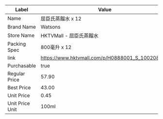 | Label           | Value                                           |
| --------------- | ----------------------------------------------- |
| Name            | 屈臣氏蒸餾水 x 12                                     |
| Brand Name      | Watsons                                         |
| Store Name      | HKTVMall - 屈臣氏蒸餾水                               |
| Packing Spec    | 800毫升 x 12                                      |
| link            | https://www.hktvmall.com/p/H0888001_S_10020854K |
| Purchasable     | true                                            |
| Regular Price   | 57.90                                           |
| Best Price      | 43.00                                           |
| Unit Price      | 0.45                                            |
| Unit Price Unit | 100ml                                           |
